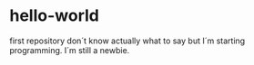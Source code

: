# hello-world
first repository
don´t know actually what to say but I´m starting programming.
I´m still a newbie.
